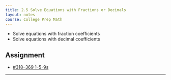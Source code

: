 ```yaml
---
title: 2.5 Solve Equations with Fractions or Decimals
layout: notes
course: College Prep Math
---
```


- Solve equations with fraction coefficients
- Solve equations with decimal coefficients

## Assignment

- [#318–369 1-5-9s](https://openstax.org/books/elementary-algebra-2e/pages/2-5-solve-equations-with-fractions-or-decimals#fs-id1168345270037)

---

